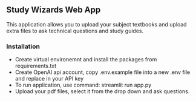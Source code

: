 ## Study Wizards Web App

This application allows you to upload your subject textbooks and upload extra files to ask technical questions and study guides.

### Installation
- Create virtual environemnt and install the packages from requirements.txt
- Create OpenAI api account, copy .env.example file into a new .env file and replace in your API key
- To run application, use command: streamlit run app.py
- Upload your pdf files, select it from the drop down and ask questions.